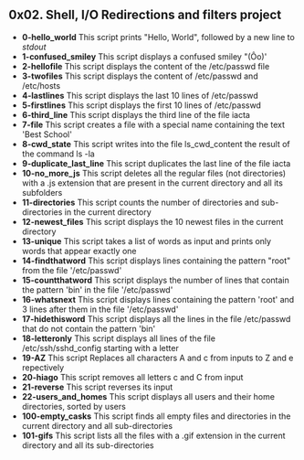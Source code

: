 ## 0x02. Shell, I/O Redirections and filters project
- **0-hello_world**
This script prints "Hello, World", followed by a new line to *stdout*
- **1-confused_smiley**
This script displays a confused smiley "(Ôo)'
- **2-hellofile**
This script displays the content of the /etc/passwd file
- **3-twofiles**
This script displays the content of /etc/passwd and /etc/hosts
- **4-lastlines**
This script displays the last 10 lines of /etc/passwd
- **5-firstlines**
This script displays the first 10 lines of /etc/passwd
- **6-third_line**
This script displays the third line of the file iacta
- **7-file**
This script creates a file with a special name containing the text 'Best School'
- **8-cwd_state**
This script writes into the file ls\_cwd\_content the result of the command ls -la
- **9-duplicate_last_line**
This script duplicates the last line of the file iacta
- **10-no_more_js**
This script deletes all the regular files (not directories) with a .js extension that are present in the current directory and all its subfolders
- **11-directories**
This script counts the number of directories and sub-directories in the current directory
- **12-newest_files**
This script displays the 10 newest files in the current directory
- **13-unique**
This script takes a list of words as input and prints only words that appear exactly one
- **14-findthatword**
This script displays lines containing the pattern "root" from the file '/etc/passwd'
- **15-countthatword**
This script displays the number of lines that contain the pattern 'bin' in the file '/etc/passwd'
- **16-whatsnext**
This script displays lines containing the pattern 'root' and 3 lines after them in the file '/etc/passwd'
- **17-hidethisword**
This script displays all the lines in the file /etc/passwd that do not contain the pattern 'bin'
- **18-letteronly**
This script displays all lines of the file /etc/ssh/sshd_config starting with a letter
- **19-AZ**
This script Replaces all characters A and c from inputs to Z and e repectively
- **20-hiago**
This script removes all letters c and C from input
- **21-reverse**
This script reverses its input
- **22-users\_and\_homes**
This script displays all users and their home directories, sorted by users
- **100-empty_casks**
This script finds all empty files and directories in the current directory and all sub-directories
- **101-gifs**
This script lists all the files with a .gif extension in the current directory and all its sub-directories

